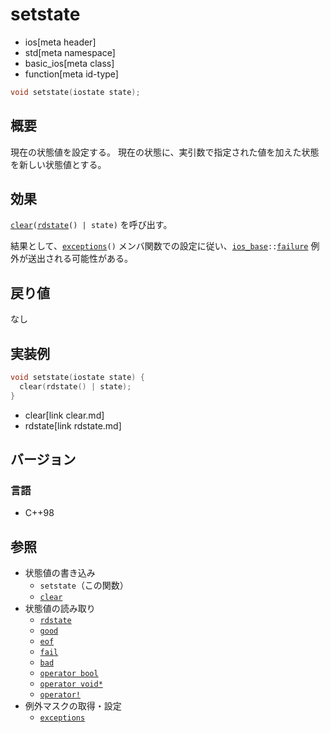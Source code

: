 # setstate
* ios[meta header]
* std[meta namespace]
* basic_ios[meta class]
* function[meta id-type]

```cpp
void setstate(iostate state);
```

## 概要
現在の状態値を設定する。
現在の状態に、実引数で指定された値を加えた状態を新しい状態値とする。

## 効果
[`clear`](clear.md)`(`[`rdstate`](rdstate.md)`() | state)` を呼び出す。

結果として、[`exceptions`](exceptions.md)`()` メンバ関数での設定に従い、[`ios_base`](../ios_base.md)`::`[`failure`](../ios_base/failure.md) 例外が送出される可能性がある。

## 戻り値
なし

## 実装例
```cpp
void setstate(iostate state) {
  clear(rdstate() | state);
}
```
* clear[link clear.md]
* rdstate[link rdstate.md]

## バージョン
### 言語
- C++98

## 参照
- 状態値の書き込み
    - `setstate`（この関数）
    - [`clear`](clear.md)
- 状態値の読み取り
    - [`rdstate`](rdstate.md)
    - [`good`](good.md)
    - [`eof`](eof.md)
    - [`fail`](fail.md)
    - [`bad`](bad.md)
    - [`operator bool`](op_bool.md)
    - [`operator void*`](op_voidptr.md)
    - [`operator!`](op_not.md)
- 例外マスクの取得・設定
    - [`exceptions`](exceptions.md)
